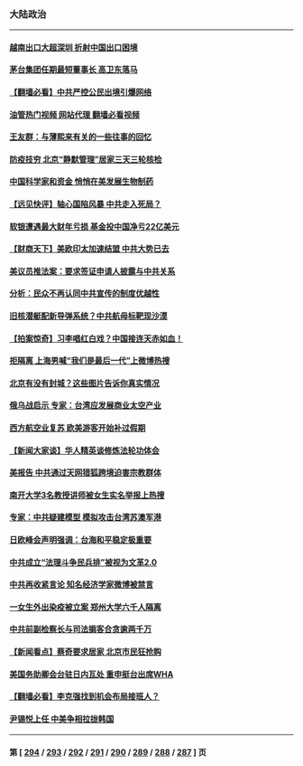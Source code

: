 ### 大陆政治
---
#### [越南出口大超深圳 折射中国出口困境](../../pages/ncid277/n13736418.md?05141245) 
#### [茅台集团任期最短董事长 高卫东落马](../../pages/ncid277/n13736420.md?05141245) 
#### [【翻墙必看】中共严控公民出境引爆网络](../../pages/ncid277/n13736323.md?05141245) 
#### [油管热门视频 网站代理 翻墙必看视频](http://209.222.30.114:81/youtube.html?05141245)
#### [王友群：与薄熙来有关的一些往事的回忆](../../pages/ncid277/n13735160.md?05141245) 
#### [防疫技穷 北京“静默管理”居家三天三轮核检](../../pages/ncid277/n13736366.md?05141245) 
#### [中国科学家和资金 悄悄在美发展生物制药](../../pages/ncid277/n13736311.md?05141245) 
#### [【远见快评】轴心国陷风暴 中共走入死局？](../../pages/ncid277/n13736227.md?05141245) 
#### [软银遭遇最大财年亏损 基金投中国净亏22亿美元](../../pages/ncid277/n13736247.md?05141245) 
#### [【财商天下】美欧印太加速结盟 中共大势已去](../../pages/ncid277/n13736239.md?05141245) 
#### [美议员推法案：要求签证申请人披露与中共关系](../../pages/ncid277/n13736223.md?05141245) 
#### [分析：民众不再认同中共宣传的制度优越性](../../pages/ncid277/n13736061.md?05141245) 
#### [旧核潜艇配新导弹系统？中共航母标靶现沙漠](../../pages/ncid277/n13735969.md?05141245) 
#### [【拍案惊奇】习李唱红白戏？中国接连天赤如血！](../../pages/ncid277/n13735819.md?05141245) 
#### [拒隔离 上海男喊“我们是最后一代”上微博热搜](../../pages/ncid277/n13735808.md?05141245) 
#### [北京有没有封城？这些图片告诉你真实情况](../../pages/ncid277/n13735934.md?05141245) 
#### [俄乌战启示 专家：台湾应发展商业太空产业](../../pages/ncid277/n13735827.md?05141245) 
#### [西方航空业复苏 欧美游客开始补过假期](../../pages/ncid277/n13735890.md?05141245) 
#### [【新闻大家谈】华人精英谈修炼法轮功体会](../../pages/ncid277/n13735765.md?05141245) 
#### [美报告 中共通过天网猎狐跨境迫害宗教群体](../../pages/ncid277/n13735743.md?05141245) 
#### [南开大学3名教授讲师被女生实名举报上热搜](../../pages/ncid277/n13735702.md?05141245) 
#### [专家：中共疑建模型 模拟攻击台湾苏澳军港](../../pages/ncid277/n13735356.md?05141245) 
#### [日欧峰会声明强调：台海和平稳定极重要](../../pages/ncid277/n13735281.md?05141245) 
#### [中共成立“法理斗争民兵排”被视为文革2.0](../../pages/ncid277/n13735380.md?05141245) 
#### [中共再收紧言论 知名经济学家微博被禁言](../../pages/ncid277/n13735194.md?05141245) 
#### [一女生外出染疫被立案 郑州大学六千人隔离](../../pages/ncid277/n13735283.md?05141245) 
#### [中共前副检察长与司法掮客合贪逾两千万](../../pages/ncid277/n13735043.md?05141245) 
#### [【新闻看点】蔡奇要求居家 北京市民狂抢购](../../pages/ncid277/n13734674.md?05141245) 
#### [美国务助卿会台驻日内瓦处 重申挺台出席WHA](../../pages/ncid277/n13735034.md?05141245) 
#### [【翻墙必看】李克强找到机会布局接班人？](../../pages/ncid277/n13735050.md?05141245) 
#### [尹锡悦上任 中美争相拉拢韩国](../../pages/ncid277/n13735045.md?05141245) 

---
#### 第 [ [294](./294.md?05141245) / [293](./293.md?05141245) / [292](./292.md?05141245) / [291](./291.md?05141245) / [290](./290.md?05141245) / [289](./289.md?05141245) / [288](./288.md?05141245) / [287](./287.md?05141245) ] 页
